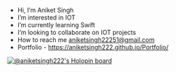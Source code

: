 - Hi, I’m Aniket Singh
- I’m interested in IOT
- I’m currently learning Swift
- I’m looking to collaborate on IOT projects
- How to reach me aniketsingh22251@gmail.com
- Portfolio - https://aniketsingh222.github.io/Portfolio/


[![@aniketsingh222's Holopin board](https://holopin.me/aniketsingh222)](https://holopin.io/@aniketsingh222)
